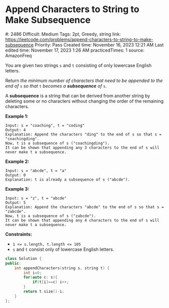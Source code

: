 # Append Characters to String to Make Subsequence

#: 2486
Difficult: Medium
Tags: 2pt, Greedy, string
link: https://leetcode.com/problems/append-characters-to-string-to-make-subsequence
Priority: Pass
Created time: November 16, 2023 12:21 AM
Last edited time: November 17, 2023 1:26 AM
practicedTimes: 1
source: AmazonFreq

You are given two strings `s` and `t` consisting of only lowercase English letters.

Return *the minimum number of characters that need to be appended to the end of* `s` *so that* `t` *becomes a **subsequence** of* `s`.

A **subsequence** is a string that can be derived from another string by deleting some or no characters without changing the order of the remaining characters.

**Example 1:**

```
Input: s = "coaching", t = "coding"
Output: 4
Explanation: Append the characters "ding" to the end of s so that s = "coachingding".
Now, t is a subsequence of s ("coachingding").
It can be shown that appending any 3 characters to the end of s will never make t a subsequence.

```

**Example 2:**

```
Input: s = "abcde", t = "a"
Output: 0
Explanation: t is already a subsequence of s ("abcde").

```

**Example 3:**

```
Input: s = "z", t = "abcde"
Output: 5
Explanation: Append the characters "abcde" to the end of s so that s = "zabcde".
Now, t is a subsequence of s ("zabcde").
It can be shown that appending any 4 characters to the end of s will never make t a subsequence.

```

**Constraints:**

- `1 <= s.length, t.length <= 105`
- `s` and `t` consist only of lowercase English letters.

```cpp
class Solution {
public:
    int appendCharacters(string s, string t) {
        int i=0;
        for(auto c: s){
            if(t[i]==c) i++;
        }
        return t.size()-i;
    }
};
```